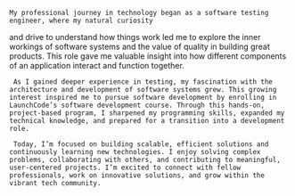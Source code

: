 
    My professional journey in technology began as a software testing engineer, where my natural curiosity 
and drive to understand how things work led me to explore the inner workings of software systems and the 
value of quality in building great products. This role gave me valuable insight into how different 
components of an application interact and function together.
    
     As I gained deeper experience in testing, my fascination with the architecture and development of software systems grew. This growing interest inspired me to pursue software development by enrolling in LaunchCode’s software development course. Through this hands-on, project-based program, I sharpened my programming skills, expanded my technical knowledge, and prepared for a transition into a development role.
     
     Today, I’m focused on building scalable, efficient solutions and continuously learning new technologies. I enjoy solving complex problems, collaborating with others, and contributing to meaningful, user-centered projects. I’m excited to connect with fellow professionals, work on innovative solutions, and grow within the vibrant tech community.
